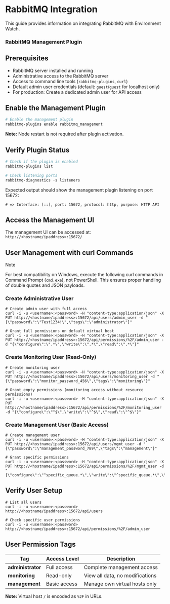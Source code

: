 # RabbitMQ Integration

This guide provides information on integrating RabbitMQ with Environment Watch.


### RabbitMQ Management Plugin

## Prerequisites

- RabbitMQ server installed and running
- Administrative access to the RabbitMQ server
- Access to command line tools (`rabbitmq-plugins`, `curl`)
- Default admin user credentials (default: `guest`/`guest` for localhost only)
- For production: Create a dedicated admin user for API access

## Enable the Management Plugin

```powershell
# Enable the management plugin
rabbitmq-plugins enable rabbitmq_management

```

**Note:** Node restart is not required after plugin activation.

## Verify Plugin Status

```powershell
# Check if the plugin is enabled
rabbitmq-plugins list

# Check listening ports
rabbitmq-diagnostics -s listeners
```

Expected output should show the management plugin listening on port 15672:
```
# => Interface: [::], port: 15672, protocol: http, purpose: HTTP API
```

## Access the Management UI

The management UI can be accessed at: `http://<hostname/ipaddress>:15672/`

## User Management with curl Commands
> [!NOTE] 
> For best compatibility on Windows, execute the following curl commands in Command Prompt (`cmd.exe`), not PowerShell. This ensures proper handling of double quotes and JSON payloads.

### Create Administrative User

```
# Create admin user with full access
curl -i -u <username>:<password> -H "content-type:application/json" -X PUT http://<hostname/ipaddress>:15672/api/users/admin_user -d "{\"password\":\"Test1234!\",\"tags\":\"administrator\"}"

# Grant full permissions on default virtual host
curl -i -u <username>:<password> -H "content-type:application/json" -X PUT http://<hostname/ipaddress>:15672/api/permissions/%2F/admin_user -d "{\"configure\":\".*\",\"write\":\".*\",\"read\":\".*\"}"
```

### Create Monitoring User (Read-Only)

```
# Create monitoring user
curl -i -u <username>:<password> -H "content-type:application/json" -X PUT http://<hostname/ipaddress>:15672/api/users/monitoring_user -d "{\"password\":\"monitor_password_456\",\"tags\":\"monitoring\"}"

# Grant empty permissions (monitoring access without resource permissions)
curl -i -u <username>:<password> -H "content-type:application/json" -X PUT http://<hostname/ipaddress>:15672/api/permissions/%2F/monitoring_user -d "{\"configure\":\"^$\",\"write\":\"^$\",\"read\":\"^$\"}"
```

### Create Management User (Basic Access)

```
# Create management user
curl -i -u <username>:<password> -H "content-type:application/json" -X PUT http://<hostname/ipaddress>:15672/api/users/mgmt_user -d "{\"password\":\"management_password_789\",\"tags\":\"management\"}"

# Grant specific permissions
curl -i -u <username>:<password> -H "content-type:application/json" -X PUT http://<hostname/ipaddress>:15672/api/permissions/%2F/mgmt_user -d "{\"configure\":\"^specific_queue.*\",\"write\":\"^specific_queue.*\",\"read\":\"^specific_queue.*\"}"
```

## Verify User Setup

```
# List all users
curl -i -u <username>:<password> http://<hostname/ipaddress>:15672/api/users

# Check specific user permissions
curl -i -u <username>:<password> http://<hostname/ipaddress>:15672/api/permissions/%2F/admin_user
```

## User Permission Tags

| Tag | Access Level | Description |
|-----|-------------|-------------|
| **administrator** | Full access | Complete management access |
| **monitoring** | Read-only | View all data, no modifications |
| **management** | Basic access | Manage own virtual hosts only |

**Note:** Virtual host `/` is encoded as `%2F` in URLs.
